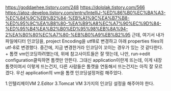 https://goddaehee.tistory.com/248
https://dololak.tistory.com/566
https://atoz-develop.tistory.com/entry/IntelliJ-%ED%86%B0%EC%BA%A3-%EC%84%9C%EB%B2%84-%EB%A1%9C%EA%B7%B8-%ED%95%9C%EA%B8%80-%EA%B9%A8%EC%A7%90%EC%9D%84-%ED%95%B4%EA%B2%B0%ED%95%98%EB%8A%94-2%EA%B0%80%EC%A7%80-%EB%B0%A9%EB%B2%95
근데, 여기서 내가 파일에디터 인코딩을, project Encoding을 utf8로 변경하고
아래 properties files의 utf-8로 변경했다. 중간에, 지금 변경한거라
인코딩이 꼬이는 경우가 있는 것 같다한다.
+
톰캣 vm인코딩하려했는데, 위에 참고사이트들은 잘 떳는데, 나만, run->edit configuration클릭하면
톰캣만 안뜬다. 그대신 application이란게 뜨는데, 이게 내장톰캣이여서 이렇게 뜨는건지, 다른 사람들은 톰캣을 
연동해서 뜨는건지는 아직 잘 모르겠다. 우선 application의 vm을 톰캣 인코딩설정처럼 해주었다.

 

1.인텔리제이VM
2.Editor
3.Tomcat VM
3가지의 인코딩 설정을 해주어야 한다.

